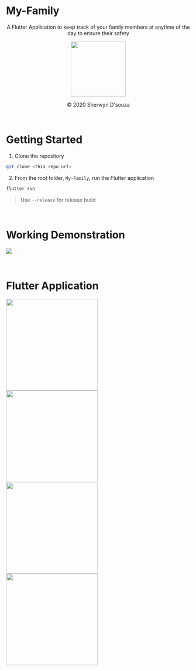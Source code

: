 # My-Family

<div style="text-align:center;">
  
A Flutter Application to keep track of your family members at anytime of the day to ensure their safety

<img src="images/family.png" width="150px" height="150px"/><br>

© 2020 Sherwyn D'souza
</div>

<br>

# Getting Started

1. Clone the repository

```bash
git clone <this_repo_url>
```
2. From the root folder, `My-Family`, run the Flutter application

```bash
flutter run
```

> Use `--release` for release build

<br>

# Working Demonstration

![](images/working.gif)

<br>

# Flutter Application

<img align="left" src="images/splash_screen.jpg" width="250"/>

<img align="left" src="images/tracking.jpg" width="250"/>

<img align="left" src="images/my_update.jpg" width="250"/>

<img align="left" src="images/update_other.jpg" width="250"/>


